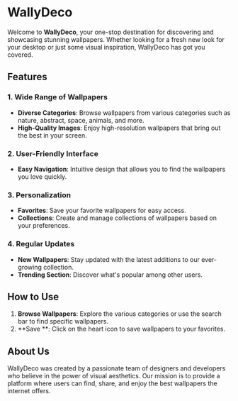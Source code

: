 # WallyDeco

Welcome to **WallyDeco**, your one-stop destination for discovering and showcasing stunning wallpapers. Whether looking for a fresh new look for your desktop or just some visual inspiration, WallyDeco has got you covered.

## Features

### 1. Wide Range of Wallpapers
- **Diverse Categories**: Browse wallpapers from various categories such as nature, abstract, space, animals, and more.
- **High-Quality Images**: Enjoy high-resolution wallpapers that bring out the best in your screen.

### 2. User-Friendly Interface
- **Easy Navigation**: Intuitive design that allows you to find the wallpapers you love quickly.

### 3. Personalization
- **Favorites**: Save your favorite wallpapers for easy access.
- **Collections**: Create and manage collections of wallpapers based on your preferences.

### 4. Regular Updates
- **New Wallpapers**: Stay updated with the latest additions to our ever-growing collection.
- **Trending Section**: Discover what's popular among other users.

## How to Use

1. **Browse Wallpapers**: Explore the various categories or use the search bar to find specific wallpapers.
2. **Save **: Click on the heart icon to save wallpapers to your favorites.

## About Us

WallyDeco was created by a passionate team of designers and developers who believe in the power of visual aesthetics. Our mission is to provide a platform where users can find, share, and enjoy the best wallpapers the internet offers.
